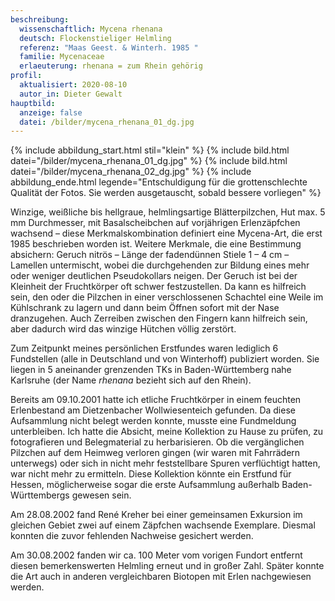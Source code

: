 ```yaml
---
beschreibung:
  wissenschaftlich: Mycena rhenana
  deutsch: Flockenstieliger Helmling
  referenz: "Maas Geest. & Winterh. 1985 "
  familie: Mycenaceae
  erlaeuterung: rhenana = zum Rhein gehörig
profil:
  aktualisiert: 2020-08-10
  autor_in: Dieter Gewalt
hauptbild:
  anzeige: false
  datei: /bilder/mycena_rhenana_01_dg.jpg
---
```

{% include abbildung_start.html stil="klein" %}
{% include bild.html datei="/bilder/mycena_rhenana_01_dg.jpg" %}
{% include bild.html datei="/bilder/mycena_rhenana_02_dg.jpg" %}
{% include abbildung_ende.html legende="Entschuldigung für die grottenschlechte Qualität der Fotos. Sie werden ausgetauscht, sobald bessere vorliegen" %}

Winzige, weißliche bis hellgraue, helmlingsartige Blätterpilzchen, Hut max. 5 mm Durchmesser, mit Basalscheibchen auf vorjährigen Erlenzäpfchen wachsend – diese Merkmalskombination definiert eine Mycena-Art, die erst 1985 beschrieben worden ist. Weitere Merkmale, die eine Bestimmung absichern: Geruch nitrös – Länge der fadendünnen Stiele 1 – 4 cm – Lamellen untermischt, wobei die durchgehenden zur Bildung eines mehr oder weniger deutlichen Pseudokollars neigen. Der Geruch ist bei der Kleinheit der Fruchtkörper oft schwer festzustellen. Da kann es hilfreich sein, den oder die Pilzchen in einer verschlossenen Schachtel eine Weile im Kühlschrank zu lagern und dann beim Öffnen sofort mit der Nase dranzugehen. Auch Zerreiben zwischen den Fingern kann hilfreich sein, aber dadurch wird das winzige Hütchen völlig zerstört.

Zum Zeitpunkt meines persönlichen Erstfundes waren lediglich 6 Fundstellen (alle in Deutschland und von Winterhoff) publiziert worden. Sie liegen in 5 aneinander grenzenden TKs in Baden-Württemberg nahe Karlsruhe (der Name *rhenana* bezieht sich auf den Rhein).

Bereits am 09.10.2001 hatte ich etliche Fruchtkörper in einem feuchten Erlenbestand am Dietzenbacher Wollwiesenteich gefunden. Da diese Aufsammlung nicht belegt werden konnte, musste eine Fundmeldung unterbleiben. Ich hatte die Absicht, meine Kollektion zu Hause zu prüfen, zu fotografieren und Belegmaterial zu herbarisieren. Ob die vergänglichen Pilzchen auf dem Heimweg verloren gingen (wir waren mit Fahrrädern unterwegs) oder sich in nicht mehr feststellbare Spuren verflüchtigt hatten, war nicht mehr zu ermitteln. Diese Kollektion könnte ein Erstfund für Hessen, möglicherweise sogar die erste Aufsammlung außerhalb Baden-Württembergs gewesen sein. 

Am 28.08.2002 fand René Kreher bei einer gemeinsamen Exkursion im gleichen Gebiet zwei auf einem Zäpfchen wachsende Exemplare. Diesmal konnten die zuvor fehlenden Nachweise gesichert werden. 

Am 30.08.2002 fanden wir ca. 100 Meter vom vorigen Fundort entfernt diesen bemerkenswerten Helmling erneut und in großer Zahl. Später konnte die Art auch in anderen vergleichbaren Biotopen mit Erlen nachgewiesen werden.